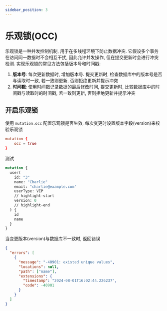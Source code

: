 ```yaml
---
sidebar_position: 3
---
```


# 乐观锁(OCC)

乐观锁是一种并发控制机制, 用于在多线程环境下防止数据冲突. 它假设多个事务在访问同一数据时不会相互干扰, 因此允许并发操作, 但在提交更新时会进行冲突检测. 实现乐观锁的常见方法包括版本号和时间戳:

1. **版本号**: 每次更新数据时, 增加版本号. 提交更新时, 检查数据库中的版本号是否与读取时一致, 若一致则更新, 否则拒绝更新并提示冲突
2. **时间戳**: 使用时间戳记录数据的最后修改时间, 提交更新时, 比较数据库中的时间戳与读取时的时间戳, 若一致则更新, 否则拒绝更新并提示冲突

## 开启乐观锁

使用 `mutation.occ` 配置乐观锁是否生效, 每次变更时设置版本字段(version)来校验乐观锁

```conf title="application.conf"
mutation {
    occ = true
}
```

测试

```graphql
mutation {
  user(
    id: "3"
    name: "Charlie"
    email: "charlie@example.com"
    userType: VIP
    // highlight-start
    version: 0
    // highlight-end
  ) {
    id
    name
  }
}
```

当变更版本(version)与数据库不一致时, 返回错误

```json
{
  "errors": [
    {
      "message": "-40901: existed unique values",
      "locations": null,
      "path": ["name"],
      "extensions": {
        "timestamp": "2024-08-01T16:02:44.226237",
        "code": -40901
      }
    }
  ]
}
```
